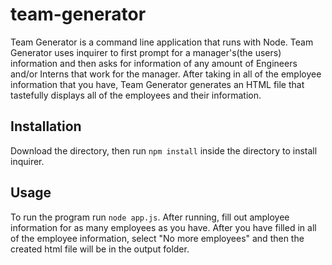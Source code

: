# team-generator

Team Generator is a command line application that runs with Node. Team Generator uses inquirer to first prompt for a manager's(the users) information and then asks for information of any amount of Engineers and/or Interns that work for the manager. After taking in all of the employee information that you have, Team Generator generates an HTML file that tastefully displays all of the employees and their information.

## Installation

Download the directory, then run `npm install` inside the directory to install inquirer.

## Usage

To run the program run `node app.js`. After running, fill out amployee information for as many employees as you have. After you have filled in all of the employee information, select "No more employees" and then the created html file will be in the output folder.